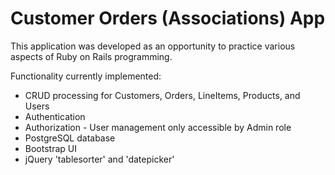 # Customer Orders (Associations) App
This application was developed as an opportunity to practice various aspects of Ruby on Rails programming.

Functionality currently implemented:

* CRUD processing for Customers, Orders, LineItems, Products, and Users
* Authentication
* Authorization - User management only accessible by Admin role
* PostgreSQL database
* Bootstrap UI
*	jQuery 'tablesorter' and 'datepicker'
